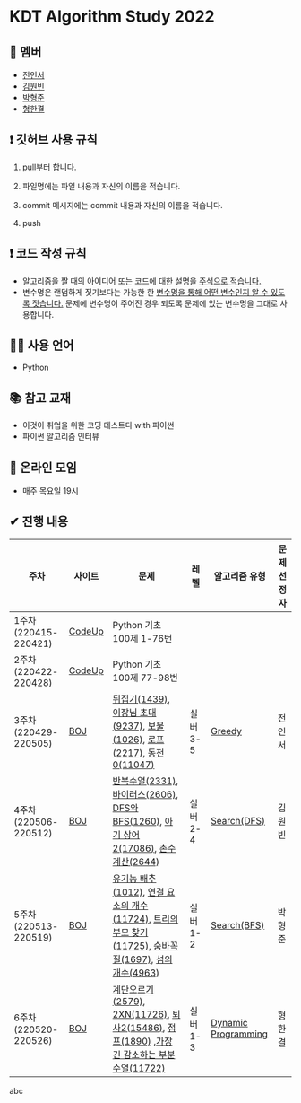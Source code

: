 # KDT Algorithm Study 2022



## 👤 멤버

- [전인서](https://github.com/eveinseojeon)
- [김원빈](https://github.com/BaeJjangE)
- [박형준](https://github.com/PHJoon)
- [형한결](https://github.com/hankaul)



## ❗ 깃허브 사용 규칙

1. pull부터 합니다.

2. 파일명에는 파일 내용과 자신의 이름을 적습니다.
3. commit 메시지에는 commit 내용과 자신의 이름을 적습니다.
4. push



## ❗ 코드 작성 규칙

- 알고리즘을 짤 때의 아이디어 또는 코드에 대한 설명을 <u>주석으로 적습니다.</u>
- 변수명은 랜덤하게 짓기보다는 가능한 한 <u>변수명을 통해 어떤 변수인지 알 수 있도록 짓습니다.</u> 문제에 변수명이 주어진 경우 되도록 문제에 있는 변수명을 그대로 사용합니다.



## 🧑‍💻 사용 언어

- Python



## 📚 참고 교재

- 이것이 취업을 위한 코딩 테스트다 with 파이썬
- 파이썬 알고리즘 인터뷰



## 💬 온라인 모임

- 매주 목요일 19시

## ✔ 진행 내용

| 주차                  | 사이트                                | 문제                                                         | 레벨     | 알고리즘 유형                                                | 문제 선정자 |
| --------------------- | ------------------------------------- | ------------------------------------------------------------ | -------- | ------------------------------------------------------------ | ----------- |
| 1주차 (220415-220421) | [CodeUp](https://codeup.kr/index.php) | Python 기초 100제 1-76번                                     |          |                                                              |             |
| 2주차 (220422-220428) | [CodeUp](https://codeup.kr/index.php) | Python 기초 100제 77-98번                                    |          |                                                              |             |
| 3주차 (220429-220505) | [BOJ](https://www.acmicpc.net/)       | [뒤집기(1439)](https://www.acmicpc.net/problem/1439), [이장님 초대(9237)](https://www.acmicpc.net/problem/9237), [보물(1026)](https://www.acmicpc.net/problem/1026), [로프(2217)](https://www.acmicpc.net/problem/2217), [동전 0(11047)](https://www.acmicpc.net/problem/11047) | 실버 3-5 | [Greedy](https://www.acmicpc.net/problem/tag/33)             | 전인서      |
| 4주차 (220506-220512) | [BOJ](https://www.acmicpc.net/)       | [반복수열(2331)](https://www.acmicpc.net/problem/2331), [바이러스(2606)](https://www.acmicpc.net/problem/2606), [DFS와 BFS(1260)](https://www.acmicpc.net/problem/1260), [아기 상어 2(17086)](https://www.acmicpc.net/problem/17086), [촌수계산(2644)](https://www.acmicpc.net/problem/2644) | 실버 2-4 | [Search(DFS)](https://www.acmicpc.net/problem/tag/127)       | 김원빈      |
| 5주차 (220513-220519) | [BOJ](https://www.acmicpc.net/)       | [유기농 배추(1012)](https://www.acmicpc.net/problem/1012), [연결 요소의 개수(11724)](https://www.acmicpc.net/problem/11724), [트리의 부모 찾기(11725)](https://www.acmicpc.net/problem/11725), [숨바꼭질(1697)](https://www.acmicpc.net/problem/1697), [섬의 개수(4963)](https://www.acmicpc.net/problem/4963) | 실버 1-2 | [Search(BFS)](https://www.acmicpc.net/problem/tag/126)       | 박형준      |
| 6주차 (220520-220526) | [BOJ](https://www.acmicpc.net/)       | [계단오르기(2579)](https://www.acmicpc.net/problem/2579), [2XN(11726)](https://www.acmicpc.net/problem/11726),  [퇴사2(15486)](https://www.acmicpc.net/problem/15486), [점프(1890)](https://www.acmicpc.net/problem/1890) ,[가장 긴 감소하는 부분 수열(11722)](https://www.acmicpc.net/problem/11722) | 실버1-3  | [Dynamic Programming](https://www.acmicpc.net/problem/tag/25) | 형한결      |


abc
